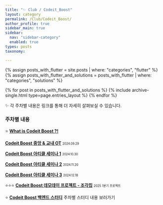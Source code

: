 ```yaml
---
title: "✨ Club / Codeit_Boost"
layout: category
permalink: /Club/Codeit_Boost/
author_profile: true
sidebar_main: true
sidebar:
  nav: "sidebar-category"
  enabled: true
types: posts
taxonomy:

---
```


{% assign posts_with_flutter = site.posts | where: "categories", "flutter" %}
{% assign posts_with_flutter_and_solutions = posts_with_flutter | where: "categories", "solutions" %}

{% for post in posts_with_flutter_and_solutions %}
  {% include archive-single.html type=page.entries_layout %}
{% endfor %}


✨ 각 주차별 내용은 링크를 통해 더 자세히 살펴보실 수 있습니다.<br>  


### 주차별 내용

⭐  **[What is Codeit Boost ?!](/Club/Club-details/What)**  


  **[Codeit Boost 중앙 & 교내 OT](/Club/Club-details/OT)**
<span style="font-size:70%">2024.09.29</span><br>  

  **[Codeit Boost 아티클 세미나 1](/Club/Club-details/article1)**
<span style="font-size:70%">2024.10.30</span><br>  

  **[Codeit Boost 아티클 세미나 2](/Club/Club-details/article2)**
<span style="font-size:70%">2024.11.20</span><br>  

  **[Codeit Boost 아티클 세미나 3](/Club/Club-details/article3)**
<span style="font-size:70%">2024.12.18</span><br>  

⭐⭐⭐ **[Codeit Boost 데모데이 프로젝트 - 조각집](/Club/Club-details/article3)**
<span style="font-size:70%">2025 1분기 프로젝트</span><br>  

⭐  **[Codeit Boost 백엔드 스터디](https://park-hoyeon.github.io/Study/Codeit%20Boost%20BE%20Study/)**
주차별 스터디 내용 보러가기<br>  


<br/>

